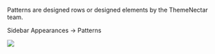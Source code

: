 Patterns are designed rows or designed elements by the ThemeNectar team.

Sidebar Appearances -> Patterns

![](https://i.imgur.com/pvKeA74.png)

